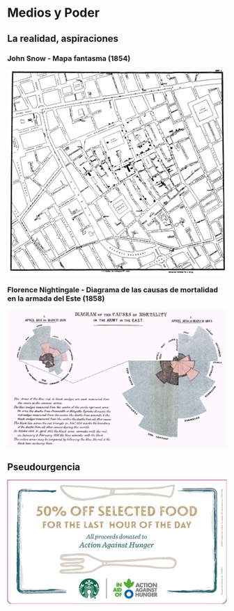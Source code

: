 # Medios y Poder

## La realidad, aspiraciones

### John Snow - Mapa fantasma (1854)

![John Snow - Mapa fantasma](./imgs/ghost-map-john-snow.jpg)

### Florence Nightingale - Diagrama de las causas de mortalidad en la armada del Este (1858)

![coxcomb](./imgs/Nightingale-mortality.jpg)

## Pseudourgencia

![Starbucks campaign](./imgs/starbucks_blogimage_small_1.jpg)